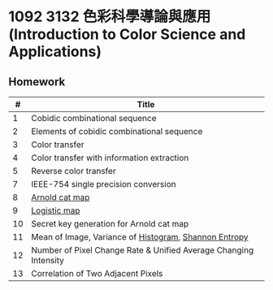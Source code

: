 # 1092 3132 色彩科學導論與應用 (Introduction to Color Science and Applications)

## Homework

| #    | Title                                                        |
| ---- | ------------------------------------------------------------ |
| 1    | Cobidic combinational sequence                               |
| 2    | Elements of cobidic combinational sequence                   |
| 3    | Color transfer                                               |
| 4    | Color transfer with information extraction                   |
| 5    | Reverse color transfer                                       |
| 7    | IEEE-754 single precision conversion                         |
| 8    | [Arnold cat map](https://en.wikipedia.org/wiki/Arnold%27s_cat_map) |
| 9    | [Logistic map](https://en.wikipedia.org/wiki/Logistic_map)   |
| 10   | Secret key generation for Arnold cat map                     |
| 11   | Mean of Image, Variance of [Histogram](https://en.wikipedia.org/wiki/Image_histogram), [Shannon Entropy](https://en.wikipedia.org/wiki/Entropy_(information_theory)) |
| 12   | Number of Pixel Change Rate & Unified Average Changing Intensity |
| 13   | Correlation of Two Adjacent Pixels                           |

